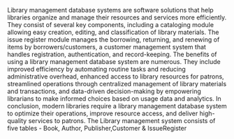 Library management database systems are software solutions that help libraries organize and manage their resources and services more efficiently. They consist of several key components, including a cataloging module allowing easy creation, editing, and classification of library materials. The issue register module manages the borrowing, returning, and renewing of items by borrowers/customers, a customer management system that handles registration, authentication, and record-keeping. 
The benefits of using a library management database system are numerous. They include improved efficiency by automating routine tasks and reducing administrative overhead, enhanced access to library resources for patrons, streamlined operations through centralized management of library materials and transactions, and data-driven decision-making by empowering librarians to make informed choices based on usage data and analytics. 
In conclusion, modern libraries require a library management database system to optimize their operations, improve resource access, and deliver high-quality services to patrons.
The Library management system consists of five tables - Book, Author, Publisher,Customer & IssueRegister
